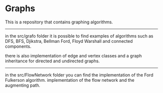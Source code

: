 # Graphs

This is a repository that contains graphing algorithms.

----------

in the src/grafo folder it is possible to find examples of algorithms such as DFS, BFS, Djikstra, Bellman Ford, Floyd Warshall and connected components.

there is also implementation of edge and vertex classes and a graph inheritance for directed and undirected graphs.

----------
in the src/FlowNetwork folder you can find the implementation of the Ford Fulkerson algorithm. implementation of the flow network and the augmenting path.
